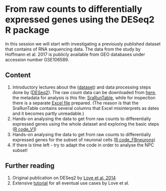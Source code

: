 # From raw counts to differentially expressed genes using the DESeq2 R package
In this session we will start with investigating a previously published dataset that contains of RNA sequencing data. The data from the study by Hoffmann et al. 2017 is publicly available from GEO databases under accession number GSE106589.

## Content
1. Introductory lectures about the ([dataset](https://github.com/fehrhart/STREAMLINEworkshop.github.io/blob/main/Dataset.pptx)) and data processing steps done by ([DESeq2](https://github.com/fehrhart/STREAMLINEworkshop.github.io/blob/main/DESeq2.pptx)). The raw count data can be downloaded from [here](https://github.com/fehrhart/STREAMLINEworkshop.github.io/blob/main/GSE106589_geneCounts.csv), the metadata for analysis is this file: [SraRunTable](https://github.com/fehrhart/STREAMLINEworkshop.github.io/blob/main/SraRunTable.txt), while for inspection there is a separate [Excel file](https://github.com/fehrhart/STREAMLINEworkshop.github.io/blob/main/SraRunTable_for_inspection.xlsx) prepared. (The reason is that the SraRunTable contains several columns that Excel misinterprets as dates and it becomes partly unreadable.)
2. Hands-on analysing the data to get from raw counts to differentially expressed genes using the whole dataset and exploring the basic steps ([R code_V1](https://github.com/fehrhart/STREAMLINEworkshop.github.io/blob/main/DESeq2_GSE106589_V1.R))
3. Hands-on analysing the data to get from raw counts to differentially expressed genes for the subset of neuronal cells ([R code_FBneurons](https://github.com/fehrhart/STREAMLINEworkshop.github.io/blob/main/DESeq2_GSE106589_FBneurons.R))
4. If there is time left - try to adapt the code in order to analyse the NPC subset!

## Further reading
1. Original publication on DESeq2 by [Love et al. 2014](https://doi.org/10.1186/s13059-014-0550-8)
2. Extensive [tutorial](https://bioconductor.org/packages/devel/bioc/vignettes/DESeq2/inst/doc/DESeq2.html) for all eventual use cases by Love et al. 
